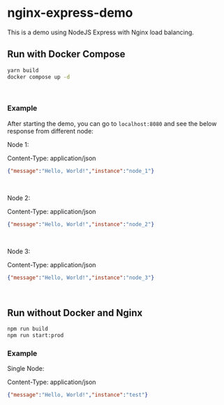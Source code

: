 # nginx-express-demo

This is a demo using NodeJS Express with Nginx load balancing.

## Run with Docker Compose

```Bash
yarn build
docker compose up -d

```

&nbsp;

### Example

After starting the demo, you can go to `localhost:8080` and see the below response from different node:

Node 1:

Content-Type: application/json

```JSON
{"message":"Hello, World!","instance":"node_1"}

```

&nbsp;

Node 2:

Content-Type: application/json

```JSON
{"message":"Hello, World!","instance":"node_2"}

```

&nbsp;

Node 3:

Content-Type: application/json

```JSON
{"message":"Hello, World!","instance":"node_3"}

```

&nbsp;

## Run without Docker and Nginx

```Bash
npm run build
npm run start:prod

```

### Example

Single Node:

Content-Type: application/json

```JSON
{"message":"Hello, World!","instance":"test"}

```

&nbsp;
